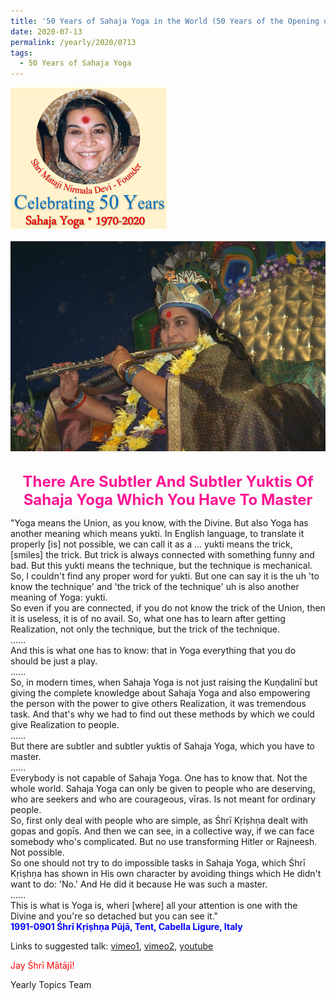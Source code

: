 ```yaml
---
title: '50 Years of Sahaja Yoga in the World (50 Years of the Opening of the Sahasrāra Chakra), Post 23'
date: 2020-07-13
permalink: /yearly/2020/0713
tags:
  - 50 Years of Sahaja Yoga
---
```


<div style="text-align: left"><img src="/images/Celebrating50YearsSahajaYoga.png" width="250" /></div><br>

<div style="text-align: center"><img src="/images/image463.png" /></div>

<br>
<p style="color:DeepPink; text-align:center">
<font size="+2"><b>There Are Subtler And Subtler Yuktis Of Sahaja Yoga Which You Have To Master</b><br></font>
</p>

<p>
"Yoga means the Union, as you know, with the Divine. But also Yoga has another meaning which means yukti. In English language, to translate it properly [is] not possible, we can call it as a ... yukti means the trick, [smiles] the trick. But trick is always connected with something funny and bad. But this yukti means the technique, but the technique is mechanical. So, I couldn't find any proper word for yukti. But one can say it is the uh 'to know the technique' and 'the trick of the technique' uh is also another meaning of Yoga: yukti.<br>
So even if you are connected, if you do not know the trick of the Union, then it is useless, it is of no avail. So, what one has to learn after getting Realization, not only the technique, but the trick of the technique.<br>
......<br>
And this is what one has to know: that in Yoga everything that you do should be just a play.<br>
......<br>
So, in modern times, when Sahaja Yoga is not just raising the Kuṇḍalinī but giving the complete knowledge about Sahaja Yoga and also empowering the person with the power to give others Realization, it was tremendous task. And that's why we had to find out these methods by which we could give Realization to people.<br>
......<br>
But there are subtler and subtler yuktis of Sahaja Yoga, which you have to master.<br>
......<br>
Everybody is not capable of Sahaja Yoga. One has to know that. Not the whole world. Sahaja Yoga can only be given to people who are deserving, who are seekers and who are courageous, vīras. Is not meant for ordinary people.<br>
So, first only deal with people who are simple, as Śhrī Kṛiṣhṇa dealt with gopas and gopīs. And then we can see, in a collective way, if we can face somebody who's complicated. But no use transforming Hitler or Rajneesh. Not possible.<br>
So one should not try to do impossible tasks in Sahaja Yoga, which Śhrī Kṛiṣhṇa has shown in His own character by avoiding things which He didn't want to do: 'No.' And He did it because He was such a master.<br>
......<br>
This is what is Yoga is, wheri [where] all your attention is one with the Divine and you're so detached but you can see it."<br>
<font color="blue"><b>1991-0901 Śhrī Kṛiṣhṇa Pūjā, Tent, Cabella Ligure, Italy</b></font><br>
</p>

Links to suggested talk: <a href=""> vimeo1</a>, <a href=""> vimeo2</a>, <a href=""> youtube</a><br>

<p style="color:red;">Jay Śhrī Mātājī!<br></p>

Yearly Topics Team